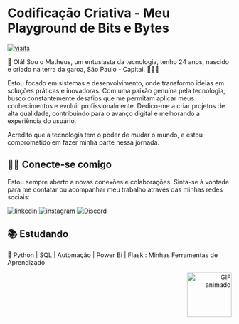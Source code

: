 # Codificação Criativa - Meu Playground de Bits e Bytes

[![visits](https://komarev.com/ghpvc/?username=Mathewzcba&label=Visits)](https://github.com/Mathewzcba)

👋 Olá! Sou o Matheus, um entusiasta da tecnologia, tenho 24 anos, nascido e criado na terra da garoa, São Paulo - Capital. 👨‍💻✨

Estou focado em sistemas e desenvolvimento, onde transformo ideias em soluções práticas e inovadoras. Com uma paixão genuína pela tecnologia, busco constantemente desafios que me permitam aplicar meus conhecimentos e evoluir profissionalmente. Dedico-me a criar projetos de alta qualidade, contribuindo para o avanço digital e melhorando a experiência do usuário.

Acredito que a tecnologia tem o poder de mudar o mundo, e estou comprometido em fazer minha parte nessa jornada. 

## 👨‍💻 Conecte-se comigo

Estou sempre aberto a novas conexões e colaborações. Sinta-se à vontade para me contatar ou acompanhar meu trabalho através das minhas redes sociais:

[![linkedin](https://img.shields.io/badge/linkedin-0A66C2?style=for-the-badge&logo=linkedin&logoColor=white)](https://www.linkedin.com/in/matheus-gon%C3%A7alves-85539727a/) 
[![instagram](https://img.shields.io/badge/instagram-1DA1F2?style=for-the-badge&logo=instagram&logoColor=white)](https://instagram.com/mathewz_cba)
[![Discord](https://img.shields.io/badge/Discord-1DA1F?style=for-the-badge&logo=discord&logoColor=white)](https://discord.com/mathewz_cba)

## 📚 Estudando

🐍 Python | SQL | Automação | Power Bi | Flask : Minhas Ferramentas de Aprendizado

<p align="right">
  <img src="https://giffiles.alphacoders.com/264/2648.gif" width="100" alt="GIF animado">
</p>
